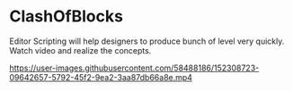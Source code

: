 # ClashOfBlocks
 Editor Scripting will help designers to produce bunch of level very quickly.
 Watch video and realize the concepts.





https://user-images.githubusercontent.com/58488186/152308723-09642657-5792-45f2-9ea2-3aa87db66a8e.mp4


